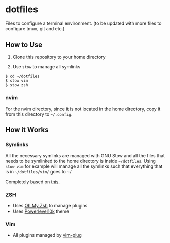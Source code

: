 # dotfiles

Files to configure a terminal environment. 
(to be updated with more files to configure tmux, git and etc.)

## How to Use

1. Clone this repository to your home directory

2. Use `stow` to manage all symlinks

```
$ cd ~/dotfiles
$ stow vim
$ stow zsh
```
### nvim

For the nvim directory, since it is not located in the home directory, copy it from this directory to `~/.config`.

## How it Works

### Symlinks

All the necessary symlinks are managed with GNU Stow and all the files that needs to be symlinked to the home directory is inside `~/dotfiles`. Using `stow vim` for example will manage all the symlinks such that everything that is in `~/dotfiles/vim/` goes to `~/`

Completely based on [this](http://brandon.invergo.net/news/2012-05-26-using-gnu-stow-to-manage-your-dotfiles.html).

### ZSH

- Uses [Oh My Zsh](https://github.com/ohmyzsh/ohmyzsh) to manage plugins
- Uses [Powerlevel10k](https://github.com/romkatv/powerlevel10k) theme

### Vim

- All plugins managed by [vim-plug](https://github.com/junegunn/vim-plug)
